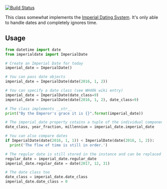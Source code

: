 [![Build Status](https://travis-ci.org/Retzudo/imperial-date-python.svg?branch=master)](https://travis-ci.org/Retzudo/imperial-date-python)

This class somewhat implements the [Imperial Dating System](http://warhammer40k.wikia.com/wiki/Imperial_Dating_System).
It's only able to handle dates and completely ignores time.


## Usage

```python
from datetime import date
from imperialdate import ImperialDate

# Create an Imperial Date for today
imperial_date = ImperialDate()

# You can pass date objects
imperial_date = ImperialDate(date(2016, 1, 2))

# You can specify a date class (see WH40k wiki entry)
imperial_date = ImperialDate(date_class=9)
imperial_date = ImperialDate(date(2016, 1, 2), date_class=9)

# The class implements __str__
print("By the Emperor's grace it is {}".format(imperial_date))

# The imperial_date property cotains a tuple of the individual components
date_class, year_fraction, millennium = imperial_date.imperial_date

# You can also compare dates
if ImperialDate(date(2016, 1, 1)) < ImperialDate(date(2016, 1, 2)):
  print('The flow of time is still in order.')

# The regular date is still stored in the instance and can be replaced anytime
regular_date = imperial_date.regular_date
imperial_date.regular_date = date(2017, 12, 31)

# The date class too
date_class = imperial_date.date_class
imperial_date.date_class = 0
```
